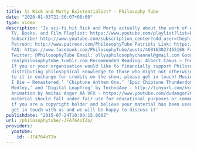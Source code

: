 ```yaml
---
title: Is Rick and Morty Existentialist? - Philosophy Tube
date: "2020-01-03T21:56:07+08:00"
type: video
description: 'Is sci-fi hit Rick and Morty actually about the work of Albert Camus?
  TV, Books, and Film Playlist: https://www.youtube.com/playlist?list=PLvoAL-KSZ32ckBZpvJkGLXMwzbtTznejK
  Subscribe! http://www.youtube.com/subscription_center?add_user=thephilosophytube
  Patreon: http://www.patreon.com/PhilosophyTube Patriots Link: https://tickets.edfringe.com/whats-on/patriots
  FAQ: https://www.facebook.com/PhilosophyTube/posts/460163027465168 Facebook: https://www.facebook.com/PhilosophyTube?ref=hl
  Twitter: @PhilosophyTube Email: ollysphilosophychannel@gmail.com Google+: google.com/+thephilosophytube
  realphilosophytube.tumblr.com Recommended Reading: Albert Camus – The Myth of Sisyphus
  If you or your organisation would like to financially support Philosophy Tube in
  distributing philosophical knowledge to those who might not otherwise have access
  to it in exchange for credits on the show, please get in touch! Music: ‘The Day
  I Die – Remastered,’ ‘Chiptune Anthem One,’ ‘Epic Chiptune Thunderdome,’ ‘My Little
  Medley,’ and ‘Digital Leapfrog’ by TechnoAxe - http://tinyurl.com/kkrsfgg Title
  Animation by Amitai Angor AA VFX - https://www.youtube.com/dvdangor2011 Any copyrighted
  material should fall under fair use for educational purposes or commentary, but
  if you are a copyright holder and believe your material has been used unfairly please
  get in touch with us and we will be happy to discuss it'
publishdate: "2015-07-24T10:09:15.000Z"
url: /philosophytube/-JFA764oTZo/
providers:
  youtube:
    id: -JFA764oTZo
---
```

